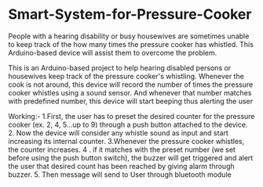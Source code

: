 # Smart-System-for-Pressure-Cooker

People with a hearing disability or busy housewives are sometimes unable to keep track of the how many times the pressure cooker has whistled. This Arduino-based device will assist them to overcome the problem.

This is an Arduino-based project to help hearing disabled persons or housewives keep track of the pressure cooker's whistling. Whenever the cook is not around, this device will record the number of times the pressure cooker whistles using a sound sensor. And whenever that number matches with predefined number, this device will start beeping thus alerting the user

Working:-
1.First, the user has to preset the desired counter for the pressure cooker (ex. 2, 4, 5...up to 9) through a push button attached to the device.
2. Now the device will consider any whistle sound as input and start increasing its internal counter.
3.Whenever the pressure cooker whistles, the counter increases.
4 .  if it matches with the preset number (we set before using the push button switch), the buzzer will get triggered and alert the user that desired count has been reached by giving alarm through buzzer.
5. Then message will send to User through bluetooth module
